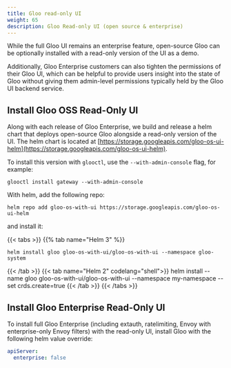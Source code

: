 ```yaml
---
title: Gloo read-only UI
weight: 65
description: Gloo Read-only UI (open source & enterprise)
---
```



While the full Gloo UI remains an enterprise feature, open-source Gloo can be optionally installed with a read-only
version of the UI as a demo.

Additionally, Gloo Enterprise customers can also tighten the permissions of their Gloo UI, which can be helpful to
provide users insight into the state of Gloo without giving them admin-level permissions typically held by the Gloo UI
backend service.

## Install Gloo OSS Read-Only UI

Along with each release of Gloo Enterprise, we build and release a helm chart that deploys open-source Gloo alongside
a read-only version of the UI. The helm chart is located at [https://storage.googleapis.com/gloo-os-ui-helm](https://storage.googleapis.com/gloo-os-ui-helm).

To install this version with `glooctl`, use the `--with-admin-console` flag, for example:

```shell script
glooctl install gateway --with-admin-console
```

With helm, add the following repo:
```shell script
helm repo add gloo-os-with-ui https://storage.googleapis.com/gloo-os-ui-helm
```

and install it:

{{< tabs >}}
{{% tab name="Helm 3" %}}
```shell script
helm install gloo gloo-os-with-ui/gloo-os-with-ui --namespace gloo-system
```
{{< /tab >}}
{{< tab name="Helm 2" codelang="shell">}}
helm install --name gloo gloo-os-with-ui/gloo-os-with-ui --namespace my-namespace --set crds.create=true
{{< /tab >}}
{{< /tabs >}}


## Install Gloo Enterprise Read-Only UI

To install full Gloo Enterprise (including extauth, ratelimiting, Envoy with enterprise-only Envoy filters) with the
read-only UI, install Gloo with the following helm value override:

```yaml
apiServer:
  enterprise: false
```